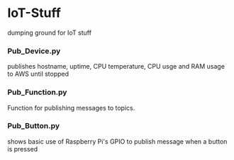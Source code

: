# IoT-Stuff
dumping ground for IoT stuff

### Pub_Device.py
publishes hostname, uptime, CPU temperature, CPU usge and RAM usage to AWS until stopped

### Pub_Function.py
Function for publishing messages to topics.  

### Pub_Button.py
shows basic use of Raspberry Pi's GPIO to publish message when a button is pressed
